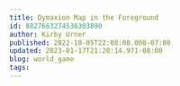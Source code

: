 ```yaml
---
title: Dymaxion Map in the Foreground
id: 8827663274536303890
author: Kirby Urner
published: 2022-10-05T22:08:00.008-07:00
updated: 2023-01-17T21:20:14.971-08:00
blog: world_game
tags: 
---
```



